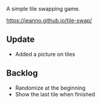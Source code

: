 A simple tile swapping game.

https://jeanno.github.io/tile-swap/

## Update
- Added a picture on tiles


## Backlog
- Randomize at the beginning
- Show the last tile when finished

